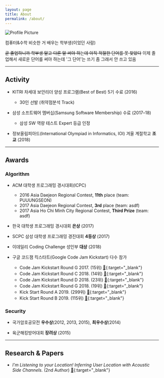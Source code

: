 ```yaml
---
layout: page
title: About
permalink: /about/
---
```


<img src="{{ site.baseurl }}/assets/profile.jpg" title="Profile Picture" class="profile">

컴퓨터&수학 비슷한 거 배우는 학부생(이었던 사람)

~~곧 졸업하니까 학부생 말고 다른 말 써야 하는데 아직 적절한 단어를 못 찾았다~~
이제 졸업해서 새로운 단어를 써야 하는데 '그 단어'는 쓰기 좀 그래서 안 쓰고 있음

---

## Activity

* KITRI 차세대 보안리더 양성 프로그램(Best of Best) 5기 수료 (2016)
  * 30인 선발 (취약점분석 Track)

* 삼성 소프트웨어 멤버십(Samsung Software Membership) 수료 (2017–18)
  * 삼성 SW 역량 테스트 Expert 등급 인정

* 정보올림피아드(International Olympiad in Informatics, IOI) 겨울 계절학교 **조교** (2018)

---

## Awards

### Algorithm

* ACM 대학생 프로그래밍 경시대회(ICPC)
  * 2016 Asia Daejeon Regional Contest, **11th** place (team: PUUUNGSEON)
  * 2017 Asia Daejeon Regional Contest, **3rd** place (team: asdf)
  * 2017 Asia Ho Chi Minh City Regional Contest, **Third Prize** (team: asdf)

* 한국 대학생 프로그래밍 경시대회 **은상** (2017)

* SCPC 삼성 대학생 프로그래밍 경진대회 **4등상** (2017)

* 이데일리 Coding Challenge 성인부 **대상** (2018)

* 구글 코드잼 킥스타트(Google Code Jam Kickstart) 다수 참가
  * Code Jam Kickstart Round G 2017. (15위) [🔗](https://code.google.com/codejam/contest/3254486/scoreboard#vt=1&vf=1){:target="_blank"}
  * Code Jam Kickstart Round C 2018. (14위) [🔗](https://code.google.com/codejam/contest/4384486/scoreboard#vt=1&vf=1){:target="_blank"}
  * Code Jam Kickstart Round D 2018. (23위) [🔗](https://code.google.com/codejam/contest/6364486/scoreboard#vt=1&vf=1){:target="_blank"}
  * Code Jam Kickstart Round G 2018. (19위) [🔗](https://code.google.com/codejam/contest/5374486/scoreboard#vt=1&vf=1){:target="_blank"}
  * Kick Start Round A 2019. (299위) [🔗](https://codingcompetitions.withgoogle.com/kickstart/round/0000000000050e01){:target="_blank"}
  * Kick Start Round B 2019. (115위) [🔗](https://codingcompetitions.withgoogle.com/kickstart/round/0000000000050eda){:target="_blank"}

### Security

* 국가암호공모전 **우수상**(2012, 2013, 2015), **최우수상**(2014)

* 육군해킹방어대회 **장려상** (2015)

---

## Research & Papers

* _I'm Listening to your Location! Inferring User Location with Acoustic Side Channels._ (2nd Author) [🔗](https://dl.acm.org/citation.cfm?doid=3178876.3186100){:target="_blank"}

